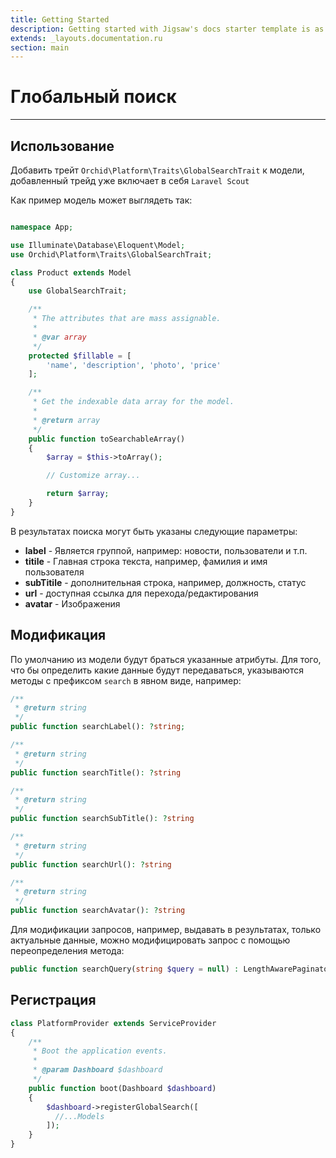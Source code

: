 ```yaml
---
title: Getting Started
description: Getting started with Jigsaw's docs starter template is as easy as 1, 2, 3.
extends: _layouts.documentation.ru
section: main
---
```


# Глобальный поиск
----------

## Использование

Добавить трейт `Orchid\Platform\Traits\GlobalSearchTrait` к модели, добавленный трейд уже включает в себя `Laravel Scout`

Как пример модель может выглядеть так:
```php

namespace App;

use Illuminate\Database\Eloquent\Model;
use Orchid\Platform\Traits\GlobalSearchTrait;

class Product extends Model
{
    use GlobalSearchTrait;

    /**
     * The attributes that are mass assignable.
     *
     * @var array
     */
    protected $fillable = [
        'name', 'description', 'photo', 'price'
    ];

    /**
     * Get the indexable data array for the model.
     *
     * @return array
     */
    public function toSearchableArray()
    {
        $array = $this->toArray();

        // Customize array...

        return $array;
    }
}

```

В результатах поиска могут быть указаны следующие параметры:
- **label** - Является группой, например: новости, пользователи и т.п.
- **titile** - Главная строка текста, например, фамилия и имя пользователя
- **subTitile** - дополнительная строка, например, должность, статус
- **url**  - доступная ссылка для перехода/редактирования
- **avatar** - Изображения


## Модификация

По умолчанию из модели будут браться указанные атрибуты. Для того, что бы определить какие данные будут передаваться, указываются методы с префиксом `search` в явном виде, например:

```php
/**
 * @return string
 */
public function searchLabel(): ?string;

/**
 * @return string
 */
public function searchTitle(): ?string

/**
 * @return string
 */
public function searchSubTitle(): ?string

/**
 * @return string
 */
public function searchUrl(): ?string

/**
 * @return string
 */
public function searchAvatar(): ?string
```

Для модификации запросов, например, выдавать в результатах, только актуальные данные, можно модифицировать запрос с помощью переопределения метода:

```php
public function searchQuery(string $query = null) : LengthAwarePaginator
```


## Регистрация


```php
class PlatformProvider extends ServiceProvider
{
    /**
     * Boot the application events.
     *
     * @param Dashboard $dashboard
     */
    public function boot(Dashboard $dashboard)
    {
        $dashboard->registerGlobalSearch([
          //...Models
        ]);
    }
}
```